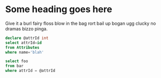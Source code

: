 
# Some heading goes here

Give it a burl fairy floss blow in the bag rort bail up bogan ugg clucky no dramas bizzo pinga.

```sql result.sql:--getatt:--getattend
declare @attrId int
select attrId=id
from Attributes
where name='blah'
```

```sql result.sql:--select:--endselect
select foo
from bar
where attrId = @attrId
```

